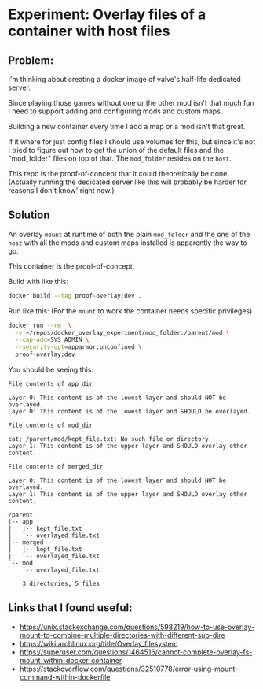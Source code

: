 
# Experiment: Overlay files of a container with host files

## Problem:

I'm thinking about creating a docker image of valve's half-life dedicated server.

Since playing those games without one or the other mod isn't that much fun I
need to support adding and configuring mods and custom maps.

Building a new container every time I add a map or a mod isn't that great.

If it where for just config files I should use volumes for this, but since
it's not I tried to figure out how to get the union of the default files and the
"mod_folder" files on top of that. The `mod_folder` resides on the `host`.

This repo is the proof-of-concept that it could theoretically be done.
(Actually running the dedicated server like this will probably be harder for
reasons I don't know' right now.)

## Solution

An overlay `mount` at runtime of both the plain `mod_folder` and the one of the
`host` with all the mods and custom maps installed is apparently the way to go.

This container is the proof-of-concept.

Build with like this:
```sh
docker build --tag proof-overlay:dev .
```

Run like this:
(For the `mount` to work the container needs specific privileges)

```sh
docker run --rm  \
  -v ~/repos/docker_overlay_experiment/mod_folder:/parent/mod \
  --cap-add=SYS_ADMIN \
  --security-opt=apparmor:unconfined \
  proof-overlay:dev
```

You should be seeing this:
```
File contents of app_dir

Layer 0: This content is of the lowest layer and should NOT be overlayed.
Layer 0: This content is of the lowest layer and SHOULD be overlayed.

File contents of mod_dir

cat: /parent/mod/kept_file.txt: No such file or directory
Layer 1: This content is of the upper layer and SHOULD overlay other content.

File contents of merged_dir

Layer 0: This content is of the lowest layer and should NOT be overlayed.
Layer 1: This content is of the upper layer and SHOULD overlay other content.

/parent
|-- app
|   |-- kept_file.txt
|   `-- overlayed_file.txt
|-- merged
|   |-- kept_file.txt
|   `-- overlayed_file.txt
`-- mod
    `-- overlayed_file.txt

    3 directories, 5 files
```

## Links that I found useful:
* https://unix.stackexchange.com/questions/598219/how-to-use-overlay-mount-to-combine-multiple-directories-with-different-sub-dire
* https://wiki.archlinux.org/title/Overlay_filesystem
* https://superuser.com/questions/1464516/cannot-complete-overlay-fs-mount-within-docker-container
* https://stackoverflow.com/questions/32510778/error-using-mount-command-within-dockerfile

